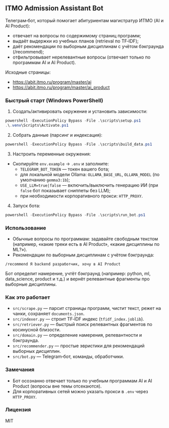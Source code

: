 ## ITMO Admission Assistant Bot

Телеграм‑бот, который помогает абитуриентам магистратур ИТМО (AI и AI Product):
- отвечает на вопросы по содержимому страниц программ;
- выдаёт выдержки из учебных планов (retrieval по TF‑IDF);
- даёт рекомендации по выборным дисциплинам с учётом бэкграунда (/recommend);
- отфильтровывает нерелевантные вопросы (отвечает только по программам AI и AI Product).

Исходные страницы:
- https://abit.itmo.ru/program/master/ai
- https://abit.itmo.ru/program/master/ai_product

### Быстрый старт (Windows PowerShell)
1) Создать/активировать окружение и установить зависимости:
```powershell
powershell -ExecutionPolicy Bypass -File .\scripts\setup.ps1
.\.venv\Scripts\Activate.ps1
```

2) Собрать данные (парсинг и индексация):
```powershell
powershell -ExecutionPolicy Bypass -File .\scripts\build_data.ps1
```

3) Настроить переменные окружения:
- Скопируйте `env.example` → `.env` и заполните:
  - `TELEGRAM_BOT_TOKEN` — токен вашего бота;
  - для локальной модели Ollama: `OLLAMA_BASE_URL`, `OLLAMA_MODEL` (по умолчанию `gemma3:1b`);
  - `USE_LLM=true|false` — включить/выключить генерацию ИИ (при `false` бот показывает сниппеты без LLM);
  - при необходимости корпоративного прокси: `HTTP_PROXY`.

4) Запуск бота:
```powershell
powershell -ExecutionPolicy Bypass -File .\scripts\run_bot.ps1
```

### Использование
- Обычные вопросы по программам: задавайте свободным текстом (например, «какие треки есть в AI Product», «какие дисциплины по ML?»).
- Рекомендации по выборным дисциплинам с учётом бэкграунда:
```text
/recommend Я backend разработчик, хочу в AI Product
```
Бот определит намерение, учтёт бэкграунд (например: python, ml, data_science, product и т.д.) и вернёт релевантные фрагменты про выборные дисциплины.

### Как это работает
- `src/scrape.py` — парсит страницы программ, чистит текст, режет на чанки, сохраняет `documents.json`.
- `src/indexer.py` — строит TF‑IDF индекс (`tfidf_index.joblib`).
- `src/retriever.py` — быстрый поиск релевантных фрагментов по косинусной близости.
- `src/domain.py` — определение намерения, релевантности и бэкграунда.
- `src/recommender.py` — простые эвристики для рекомендаций выборных дисциплин.
- `src/bot.py` — Telegram‑бот, команды, обработчики.

### Замечания
- Бот осознанно отвечает только по учебным программам AI и AI Product (вопросы вне темы отсекаются).
- Для корпоративных сетей можно указать прокси в `.env` через `HTTP_PROXY`.

### Лицензия
MIT